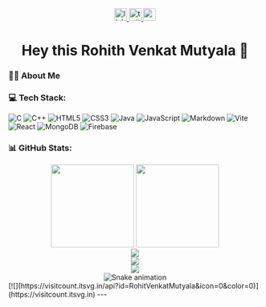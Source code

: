 

<div align="center">
  <a href="https://www.linkedin.com/in/rohith-venkat-mutyala-575421366/" target="_blank">
    <img src="https://img.shields.io/static/v1?message=LinkedIn&logo=linkedin&label=&color=0077B5&logoColor=white&labelColor=&style=for-the-badge" height="25" alt="linkedin logo" />
  </a>
  <a href="https://twitter.com/yourhandle" target="_blank">
    <img src="https://img.shields.io/static/v1?message=Twitter&logo=twitter&label=&color=1DA1F2&logoColor=white&labelColor=&style=for-the-badge" height="25" alt="twitter logo" />
  </a>
  <a href="mailto:rohithvenkatmutyala@gmail.com">
    <img src="https://img.shields.io/static/v1?message=Gmail&logo=gmail&label=&color=D14836&logoColor=white&labelColor=&style=for-the-badge" height="25" alt="gmail logo" />
  </a>
</div>

<h1 align="center">Hey this Rohith Venkat Mutyala 👋</h1>

<h3 align="left">👩‍💻 About Me</h3>

<!--<p align="left">I'm a Developer from India<br><br>- 🔭 I'm working as Full Stack Developer<br>- 📚 I'm currently learning Machine Learning<br>- ⚡ In my free time I code and explore new technologies</p>-->

<h3 align="left">💻 Tech Stack:</h3>

![C](https://img.shields.io/badge/c-%2300599C.svg?style=for-the-badge&logo=c&logoColor=white)
![C++](https://img.shields.io/badge/c++-%2300599C.svg?style=for-the-badge&logo=c%2B%2B&logoColor=white)
![HTML5](https://img.shields.io/badge/html5-%23E34F26.svg?style=for-the-badge&logo=html5&logoColor=white)
![CSS3](https://img.shields.io/badge/css3-%231572B6.svg?style=for-the-badge&logo=css3&logoColor=white)
![Java](https://img.shields.io/badge/java-%23ED8B00.svg?style=for-the-badge&logo=openjdk&logoColor=white)
![JavaScript](https://img.shields.io/badge/javascript-%23323330.svg?style=for-the-badge&logo=javascript&logoColor=%23F7DF1E)
![Markdown](https://img.shields.io/badge/markdown-%23000000.svg?style=for-the-badge&logo=markdown&logoColor=white)
![Vite](https://img.shields.io/badge/vite-%23646CFF.svg?style=for-the-badge&logo=vite&logoColor=white)
![React](https://img.shields.io/badge/react-%2320232a.svg?style=for-the-badge&logo=react&logoColor=%2361DAFB)
![MongoDB](https://img.shields.io/badge/MongoDB-%234ea94b.svg?style=for-the-badge&logo=mongodb&logoColor=white)
![Firebase](https://img.shields.io/badge/firebase-%23039BE5.svg?style=for-the-badge&logo=firebase)
<!--![TypeScript](https://img.shields.io/badge/typescript-%23007ACC.svg?style=for-the-badge&logo=typescript&logoColor=white)-->
<!--![Python](https://img.shields.io/badge/python-3670A0?style=for-the-badge&logo=python&logoColor=ffdd54)-->
<!-- ![AWS](https://img.shields.io/badge/AWS-%23FF9900.svg?style=for-the-badge&logo=amazon-aws&logoColor=white) -->
<!--![Azure](https://img.shields.io/badge/azure-%230072C6.svg?style=for-the-badge&logo=microsoftazure&logoColor=white)-->
<!--![Vue.js](https://img.shields.io/badge/vuejs-%2335495e.svg?style=for-the-badge&logo=vuedotjs&logoColor=%234FC08D)-->

<!--![Web3.js](https://img.shields.io/badge/web3.js-F16822?style=for-the-badge&logo=web3.js&logoColor=white)-->
<!--![Keras](https://img.shields.io/badge/Keras-%23D00000.svg?style=for-the-badge&logo=Keras&logoColor=white)-->
<!--![NumPy](https://img.shields.io/badge/numpy-%23013243.svg?style=for-the-badge&logo=numpy&logoColor=white)-->
<!--![Pandas](https://img.shields.io/badge/pandas-%23150458.svg?style=for-the-badge&logo=pandas&logoColor=white)-->
<!--![PyTorch](https://img.shields.io/badge/PyTorch-%23EE4C2C.svg?style=for-the-badge&logo=PyTorch&logoColor=white)-->
<!--![scikit-learn](https://img.shields.io/badge/scikit--learn-%23F7931E.svg?style=for-the-badge&logo=scikit-learn&logoColor=white)-->
<!--![TensorFlow](https://img.shields.io/badge/TensorFlow-%23FF6F00.svg?style=for-the-badge&logo=TensorFlow&logoColor=white)-->

<!--![MySQL](https://img.shields.io/badge/mysql-%2300000f.svg?style=for-the-badge&logo=mysql&logoColor=white)-->
<!--![Postgres](https://img.shields.io/badge/postgres-%23316192.svg?style=for-the-badge&logo=postgresql&logoColor=white)-->


<h3 align="left">📊 GitHub Stats:</h3>

<div align="center">
  <img src="https://github-readme-stats.vercel.app/api?username=RohitVenkatMutyala&show_icons=true&theme=dark&hide_border=false&count_private=true" height="165" />
  <img src="https://github-readme-stats.vercel.app/api/top-langs/?username=RohitVenkatMutyala&theme=dark&hide_border=false&layout=compact" height="165" />
</div>

<div align="center">
  <img src="https://github-readme-streak-stats.herokuapp.com/?user=RohitVenkatMutyala&theme=dark&hide_border=false" />
</div>

<div align="center">
  <img src="https://github-readme-activity-graph.vercel.app/graph?username=RohitVenkatMutyala&theme=github-compact" />
</div>

<div align="center">
  <img src="https://github-profile-trophy.vercel.app/?username=RohitVenkatMutyala&theme=radical&no-frame=false&no-bg=true&margin-w=4" />
</div>

<div align="center">
  <img src="https://github.com/YOUR_USERNAME/RohitVenkatMutyala/blob/output/github-contribution-grid-snake.svg" alt="Snake animation" />
</div>
[![](https://visitcount.itsvg.in/api?id=RohitVenkatMutyala&icon=0&color=0)](https://visitcount.itsvg.in)
---

